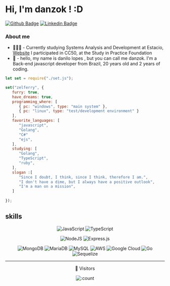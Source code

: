 
# Hi, I'm danzok ! :D

[![Github Badge](https://img.shields.io/badge/-Github-000?style=flat-square&logo=Github&logoColor=white&link=https://github.com/danzok)](https://github.com/danzok)
[![Linkedin Badge](https://img.shields.io/badge/-LinkedIn-blue?style=flat-square&logo=Linkedin&logoColor=white&link=https://www.linkedin.com/in/fagnerpsantos/)](https://www.linkedin.com/in/fagnerpsantos/)

### About me

-  👨🏼‍🏫 - Currently studying Systems Analysis and Development at Estacio, [Website](https://edools-3-production.s3.amazonaws.com/org-6988/school-7227/certificates/enrollment-8166692/course-84414-xipci.pdf) I participated in CC50, at the Study in Practice Foundation
-  👤 - hello, my name is danilo lopes , but you can call me danzok. I'm a Back-end javascript developer from Brazil, 20 years old and 2 years of coding.

```js
let set = require("./set.js");

set("zelferry", {
   furry: true,
   have_dreams: true,
   programming_where: [
      { pc: "windows", type: "main system" },
      { pc: "linux", type: "test/development environment" }
   ],
   favorite_languages: [
      "javascript",
      "Golang",
      "C#"
      "ejs",
   ],
   studying: [
      "Golang",
      "TypeScript",
      "ruby",
   ],
   slogan :[
      "Since I doubt, I think, since I think, therefore I am.",
      "I don't have a dime, but I always have a positive outlook",
      "I'm a man on a mission",
   ]
   
});
```


## skills
<div align="center">

 <img alt="JavaScript" src="https://img.shields.io/badge/javascript%20-%23323330.svg?&style=for-the-badge&logo=javascript&logoColor=%23F7DF1E"/> ![TypeScript](https://img.shields.io/badge/typescript-%23007ACC.svg?style=for-the-badge&logo=typescript&logoColor=white)

<img alt="NodeJS" src="https://img.shields.io/badge/node.js%20-%2343853D.svg?&style=for-the-badge&logo=node.js&logoColor=white"/> ![Express.js](https://img.shields.io/badge/express.js-%23404d59.svg?style=for-the-badge&logo=express&logoColor=%2361DAFB) 

![MongoDB](https://img.shields.io/badge/MongoDB-%234ea94b.svg?style=for-the-badge&logo=mongodb&logoColor=white)
  ![MariaDB](https://img.shields.io/badge/MariaDB-003545?style=for-the-badge&logo=mariadb&logoColor=white)
  ![MySQL](https://img.shields.io/badge/mysql-4479A1.svg?style=for-the-badge&logo=mysql&logoColor=white)
  ![AWS](https://img.shields.io/badge/AWS-%23FF9900.svg?style=for-the-badge&logo=amazon-aws&logoColor=white)
  ![Google Cloud](https://img.shields.io/badge/GoogleCloud-%234285F4.svg?style=for-the-badge&logo=google-cloud&logoColor=white)
  ![Go](https://img.shields.io/badge/go-%2300ADD8.svg?style=for-the-badge&logo=go&logoColor=white)
  ![Sequelize](https://img.shields.io/badge/Sequelize-52B0E7?style=for-the-badge&logo=Sequelize&logoColor=white)
  <div align="center" >
<hr></hr>
 👤 Visitors
<br>

![:count](https://count.getloli.com/get/@danzok?theme=rule34)

</div>
</div>

